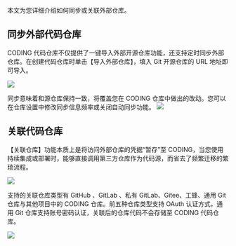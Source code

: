 本文为您详细介绍如何同步或关联外部仓库。

## 同步外部代码仓库[](#sync)

CODING 代码仓库不仅提供了一键导入外部开源仓库功能，还支持定时同步外部仓库。在创建代码仓库时单击【导入外部仓库】，填入 Git 开源仓库的 URL 地址即可导入。

![](https://main.qcloudimg.com/raw/dea050d81a9cedd1262cf55c37eacd14.png)

同步意味着和源仓库保持一致，将覆盖您在 CODING 仓库中做出的改动。您可以在仓库设置中修改同步信息频率或关闭自动同步功能。
![](https://main.qcloudimg.com/raw/343e8f7b550a0e1ac9f25dfa66980070.png)

## 关联代码仓库[](#related)

【关联仓库】功能本质上是将访问外部仓库的凭据“暂存”至 CODING，当您使用持续集成或部署时，能够直接调用第三方仓库作为代码源，而省去了频繁迁移的繁琐流程。

![](https://main.qcloudimg.com/raw/ef94d73ef6d5d9d49eea7f93282f21cd.png)

支持的关联仓库类型有 GitHub 、GitLab 、私有 GitLab、Gitee、工蜂、通用 Git 仓库与其他项目中的 CODING 仓库。前五种仓库类型支持 OAuth 认证方式，通用 Git 仓库支持账号密码认证，关联后的仓库代码不会存储至 CODING 代码仓库。

![](https://main.qcloudimg.com/raw/dc9cbfdc829231499bc6f9443b7d3675.png)
